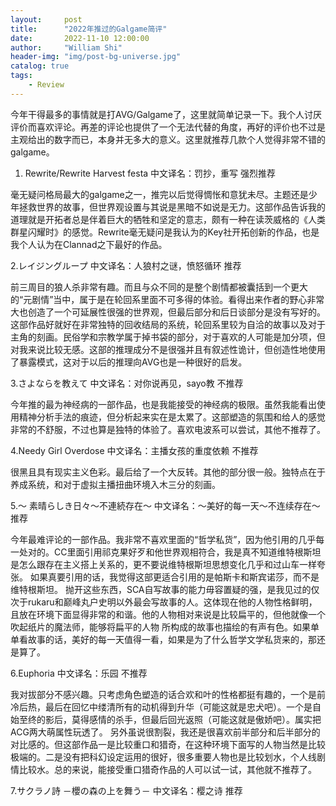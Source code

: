 ```yaml
---
layout:     post
title:      "2022年推过的Galgame简评"
date:       2022-11-10 12:00:00
author:     "William Shi"
header-img: "img/post-bg-universe.jpg"
catalog: true
tags:
    - Review
---
```


今年干得最多的事情就是打AVG/Galgame了，这里就简单记录一下。我个人讨厌评价而喜欢评论。再差的评论也提供了一个无法代替的角度，再好的评价也不过是主观给出的数字而已，本身并无多大的意义。这里就推荐几款个人觉得非常不错的galgame。

1. Rewrite/Rewrite Harvest festa
中文译名：罚抄，重写
强烈推荐

毫无疑问格局最大的galgame之一，推完以后觉得惆怅和意犹未尽。主题还是少年拯救世界的故事，但世界观设置与其说是黑暗不如说是无力。这部作品告诉我的道理就是开拓者总是伴着巨大的牺牲和坚定的意志，颇有一种在读茨威格的《人类群星闪耀时》的感觉。Rewrite毫无疑问是我认为的Key社开拓创新的作品，也是我个人认为在Clannad之下最好的作品。

2.レイジングループ
中文译名：人狼村之谜，愤怒循环
推荐

前三周目的狼人杀非常有趣。而且与众不同的是整个剧情都被囊括到一个更大的“元剧情”当中，属于是在轮回系里面不可多得的体验。看得出来作者的野心非常大也创造了一个可延展性很强的世界观，但最后部分和后日谈部分是没有写好的。这部作品好就好在非常独特的回收结局的系统，轮回系里较为自洽的故事以及对于主角的刻画。民俗学和宗教学属于掉书袋的部分，对于喜欢的人可能是加分项，但对我来说比较无感。这部的推理成分不是很强并且有叙述性诡计，但创造性地使用了暴露模式，这对于以后的推理向AVG也是一种很好的启发。

3.さよならを教えて
中文译名：对你说再见，sayo教
不推荐

今年推的最为神经病的一部作品，也是我能接受的神经病的极限。虽然我能看出使用精神分析手法的痕迹，但分析起来实在是太累了。这部塑造的氛围和给人的感觉非常的不舒服，不过也算是独特的体验了。喜欢电波系可以尝试，其他不推荐了。

4.Needy Girl Overdose
中文译名：主播女孩的重度依赖
不推荐

很黑且具有现实主义色彩。最后给了一个大反转。其他的部分很一般。独特点在于养成系统，和对于虚拟主播扭曲环境入木三分的刻画。

5.～ 素晴らしき日々～不連続存在～
中文译名：～美好的每一天～不连续存在～
推荐

今年最难评论的一部作品。我非常不喜欢里面的“哲学私货”，因为他引用的几乎每一处对的。CC里面引用祁克果好歹和他世界观相符合，我是真不知道维特根斯坦是怎么跟存在主义搭上关系的，更不要说维特根斯坦思想变化几乎和过山车一样夸张。
如果真要引用的话，我觉得这部更适合引用的是帕斯卡和斯宾诺莎，而不是维特根斯坦。
抛开这些东西，SCA自写故事的能力毋容置疑的强，是我见过的仅次于rukaru和巅峰丸户史明以外最会写故事的人。这体现在他的人物性格鲜明，且放在环境下面显得非常的和谐。他的人物相对来说是比较扁平的，但他就像一个吹起纸片的魔法师，能够将扁平的人物
所构成的故事也描绘的有声有色。如果单单看故事的话，美好的每一天值得一看，如果是为了什么哲学文学私货来的，那还是算了。

6.Euphoria
中文译名：乐园
不推荐

我对拔部分不感兴趣。只考虑角色塑造的话合欢和叶的性格都挺有趣的，一个是前冷后热，最后在回忆中缕清所有的动机得到升华（可能这就是忠犬吧）。一个是自始至终的影后，莫得感情的杀手，但最后回光返照（可能这就是傲娇吧）。属实把ACG两大萌属性玩透了。 另外虽说很割裂，我还是很喜欢前半部分和后半部分的对比感的。但这部作品一是比较重口和猎奇，在这种环境下面写的人物当然是比较极端的。二是没有把科幻设定运用的很好，很多重要人物也是比较划水，个人线剧情比较水。总的来说，能接受重口猎奇作品的人可以试一试，其他就不推荐了。

7.サクラノ詩 －櫻の森の上を舞う－
中文译名：樱之诗
推荐

